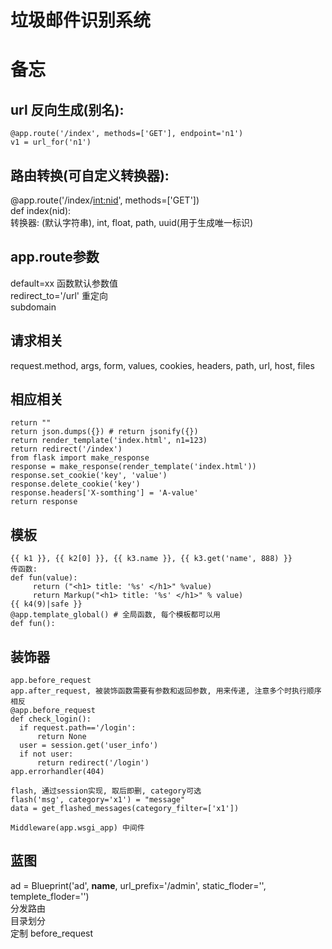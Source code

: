 # 垃圾邮件识别系统


# 备忘
## url 反向生成(别名):
```
@app.route('/index', methods=['GET'], endpoint='n1')
v1 = url_for('n1')
```

## 路由转换(可自定义转换器):
 @app.route('/index/<int:nid>', methods=['GET'])  
 def index(nid):  
 转换器: <username>(默认字符串), int, float, path, uuid(用于生成唯一标识)

## app.route参数
 default=xx 函数默认参数值  
 redirect_to='/url' 重定向  
 subdomain

## 请求相关
 request.method, args, form, values, cookies, headers, path, url, host, files

## 相应相关
```
return ""
return json.dumps({}) # return jsonify({})
return render_template('index.html', n1=123)
return redirect('/index')
from flask import make_response
response = make_response(render_template('index.html'))
response.set_cookie('key', 'value')
response.delete_cookie('key')
response.headers['X-somthing'] = 'A-value'
return response
```

## 模板
```传参:  
{{ k1 }}, {{ k2[0] }}, {{ k3.name }}, {{ k3.get('name', 888) }}  
传函数:  
def fun(value):  
     return ("<h1> title: '%s' </h1>" %value)  
     return Markup("<h1> title: '%s' </h1>" % value)  
{{ k4(9)|safe }}  
@app.template_global() # 全局函数, 每个模板都可以用  
def fun():  
```

## 装饰器
```
app.before_request  
app.after_request, 被装饰函数需要有参数和返回参数, 用来传递, 注意多个时执行顺序相反  
@app.before_request  
def check_login():  
  if request.path=='/login':
      return None
  user = session.get('user_info')
  if not user:
      return redirect('/login')
app.errorhandler(404)

flash, 通过session实现, 取后即删, category可选
flash('msg', category='x1') = "message"
data = get_flashed_messages(category_filter=['x1'])

Middleware(app.wsgi_app) 中间件
```

## 蓝图
ad = Blueprint('ad', __name__, url_prefix='/admin', static_floder='', templete_floder='')  
分发路由  
目录划分  
定制 before_request  



